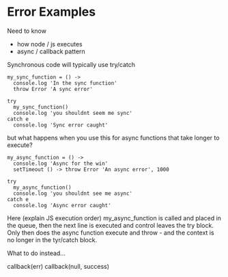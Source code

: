 # Error Examples

Need to know
  - how node / js executes
  - async / callback pattern

Synchronous code will typically use try/catch 


    my_sync_function = () ->
      console.log 'In the sync function'
      throw Error 'A sync error'

    try 
      my_sync_function()
      console.log 'you shouldnt seem me sync'
    catch e
      console.log 'Sync error caught'


but what happens when you use this for async functions that take longer to execute?


    my_async_function = () ->
      console.log 'Async for the win'
      setTimeout () -> throw Error 'An async error', 1000

    try 
      my_async_function()
      console.log 'you shouldnt see me async'
    catch e
      console.log 'Async error caught'


Here (explain JS execution order) my_async_function is called and placed in the queue, then the next line is executed and control leaves the try block.  Only then does the async function execute and throw - and the context is no longer in the tyr/catch block.

What to do instead...

  callback(err)
  callback(null, success)
